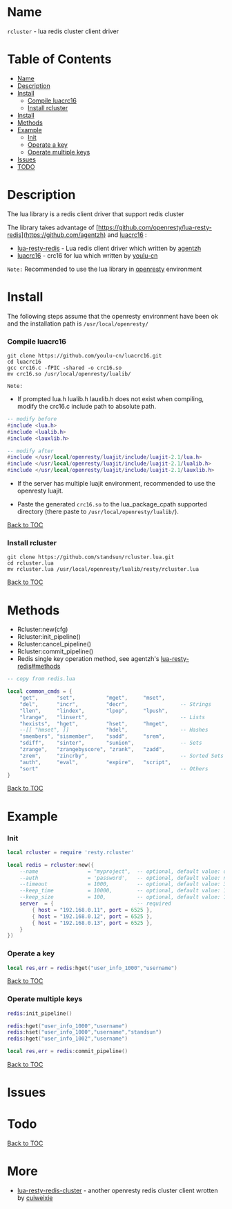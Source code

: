 # Name

`rcluster` - lua redis cluster client driver

# Table of Contents

* [Name](#name)
* [Description](#description)
* [Install](#install)
    * [Compile luacrc16](#compile-luacrc16)
    * [Install rcluster](#install-rcluster)
* [Install](#install)
* [Methods](#methods)
* [Example](#example)
    * [Init](#init)
    * [Operate a key](#operate-a-key)
    * [Operate multiple keys](#operate-multiple-keys)
* [Issues](#issues)
* [TODO](#todo)

# Description

The lua library is a redis client driver that support redis cluster


The library takes advantage of [https://github.com/openresty/lua-resty-redis](https://github.com/agentzh) and [luacrc16](https://github.com/youlu-cn/luacrc16) :

* [lua-resty-redis](https://github.com/openresty/lua-resty-redis) - Lua redis client driver which written by [agentzh](https://github.com/agentzh)
* [luacrc16](https://github.com/youlu-cn/luacrc16) - crc16 for lua which written by [youlu-cn](https://github.com/youlu-cn)

`Note:` Recommended to use the lua library in [openresty](https://github.com/openresty/openresty) environment

# Install

The following steps assume that the openresty environment have been ok and the installation path is `/usr/local/openresty/`


### Compile luacrc16

```shell
git clone https://github.com/youlu-cn/luacrc16.git
cd luacrc16
gcc crc16.c -fPIC -shared -o crc16.so
mv crc16.so /usr/local/openresty/lualib/
```

`Note:`

* If prompted lua.h lualib.h lauxlib.h does not exist when compiling, modify the crc16.c include path to absolute path.

```lua
-- modify before
#include <lua.h>
#include <lualib.h>
#include <lauxlib.h>

-- modify after
#include </usr/local/openresty/luajit/include/luajit-2.1/lua.h>
#include </usr/local/openresty/luajit/include/luajit-2.1/lualib.h>
#include </usr/local/openresty/luajit/include/luajit-2.1/lauxlib.h>
```

* If the server has multiple luajit environment, recommended to use the openresty luajit.

* Paste the generated `crc16.so` to the lua_package_cpath supported directory (there paste to `/usr/local/openresty/lualib/`).

[Back to TOC](#table-of-contents)

### Install rcluster

```
git clone https://github.com/standsun/rcluster.lua.git
cd rcluster.lua
mv rcluster.lua /usr/local/openresty/lualib/resty/rcluster.lua
```

[Back to TOC](#table-of-contents)

# Methods

* Rcluster:new(cfg)
* Rcluster:init_pipeline()
* Rcluster:cancel_pipeline()
* Rcluster:commit_pipeline()
* Redis single key operation method, see agentzh's [lua-resty-redis#methods](https://github.com/openresty/lua-resty-redis#methods)

```lua
-- copy from redis.lua

local common_cmds = {
    "get",      "set",          "mget",     "mset",
    "del",      "incr",         "decr",                 -- Strings
    "llen",     "lindex",       "lpop",     "lpush",
    "lrange",   "linsert",                              -- Lists
    "hexists",  "hget",         "hset",     "hmget",
    --[[ "hmset", ]]            "hdel",                 -- Hashes
    "smembers", "sismember",    "sadd",     "srem",
    "sdiff",    "sinter",       "sunion",               -- Sets
    "zrange",   "zrangebyscore", "zrank",   "zadd",
    "zrem",     "zincrby",                              -- Sorted Sets
    "auth",     "eval",         "expire",   "script",
    "sort"                                              -- Others
}
```

[Back to TOC](#table-of-contents)

# Example

### Init

```lua
local rcluster = require 'resty.rcluster'

local redis = rcluster:new({
    --name                = "myproject",  -- optional, default value: default
    --auth                = 'password',   -- optional, default value: nil
    --timeout             = 1000,         -- optional, default value: 3000 ms
    --keep_time           = 10000,        -- optional, default value: 10000 ms
    --keep_size           = 100,          -- optional, default value: 100
    server  = {                           -- required
        { host = "192.168.0.11", port = 6525 },
        { host = "192.168.0.12", port = 6525 },
        { host = "192.168.0.13", port = 6525 },
    }
})
```

### Operate a key

```lua
local res,err = redis:hget("user_info_1000","username")
```

[Back to TOC](#table-of-contents)

### Operate multiple keys

```lua
redis:init_pipeline()

redis:hget("user_info_1000","username")
redis:hset("user_info_1000","username","standsun")
redis:hget("user_info_1002","username")

local res,err = redis:commit_pipeline()
```

[Back to TOC](#table-of-contents)

# Issues 

# Todo

[Back to TOC](#table-of-contents)

# More

* [lua-resty-redis-cluster](https://github.com/cuiweixie/lua-resty-redis-cluster) - another openresty redis cluster client wrotten by [cuiweixie](https://github.com/cuiweixie)
